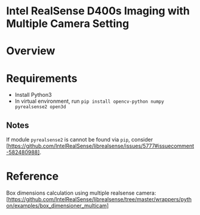 # Intel RealSense D400s Imaging with Multiple Camera Setting
 
# Overview

# Requirements

- Install Python3
- In virtual environment, run `pip install opencv-python numpy pyrealsense2 open3d`

## Notes
If module `pyrealsense2` is cannot be found via `pip`, consider [https://github.com/IntelRealSense/librealsense/issues/5777#issuecomment-582480988].

# Reference
Box dimensions calculation using multiple realsense camera: [https://github.com/IntelRealSense/librealsense/tree/master/wrappers/python/examples/box_dimensioner_multicam]
